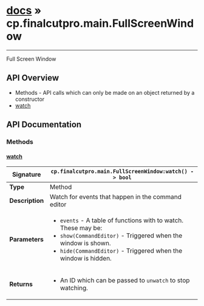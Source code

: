 # [docs](index.md) » cp.finalcutpro.main.FullScreenWindow
---

Full Screen Window

## API Overview
* Methods - API calls which can only be made on an object returned by a constructor
 * [watch](#watch)

## API Documentation

### Methods

#### [watch](#watch)
| <span style="text-align: left;">**Signature**</span> | <span style="text-align: left;">`cp.finalcutpro.main.FullScreenWindow:watch() -> bool` </span>                                                |
| -----------------------------------------------------|---------------------------------------------------------------------------------------------------------|
| **Type**                                             | Method                                                                                         |
| **Description**                                      | Watch for events that happen in the command editor                                                                                         |
| **Parameters**                                       | <ul><li>`events` - A table of functions with to watch. These may be:</li><li>  `show(CommandEditor)` - Triggered when the window is shown.</li><li>  `hide(CommandEditor)` - Triggered when the window is hidden.</li></ul> |
| **Returns**                                          | <ul><li>An ID which can be passed to `unwatch` to stop watching.</li></ul>          |

